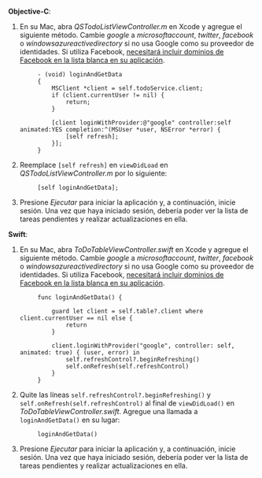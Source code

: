 **Objective-C**:

1. En su Mac, abra _QSTodoListViewController.m_ en Xcode y agregue el siguiente método. Cambie _google_ a _microsoftaccount_, _twitter_, _facebook_ o _windowsazureactivedirectory_ si no usa Google como su proveedor de identidades. Si utiliza Facebook, [necesitará incluir dominios de Facebook en la lista blanca en su aplicación](https://developers.facebook.com/docs/ios/ios9#whitelist).

            - (void) loginAndGetData
            {
                MSClient *client = self.todoService.client;
                if (client.currentUser != nil) {
                    return;
                }
            
                [client loginWithProvider:@"google" controller:self animated:YES completion:^(MSUser *user, NSError *error) {
                    [self refresh];
                }];
            }


2. Reemplace `[self refresh]` en `viewDidLoad` en _QSTodoListViewController.m_ por lo siguiente:

            [self loginAndGetData];

3. Presione _Ejecutar_ para iniciar la aplicación y, a continuación, inicie sesión. Una vez que haya iniciado sesión, debería poder ver la lista de tareas pendientes y realizar actualizaciones en ella.

**Swift**:

1. En su Mac, abra _ToDoTableViewController.swift_ en Xcode y agregue el siguiente método. Cambie _google_ a _microsoftaccount_, _twitter_, _facebook_ o _windowsazureactivedirectory_ si no usa Google como su proveedor de identidades. Si utiliza Facebook, [necesitará incluir dominios de Facebook en la lista blanca en su aplicación](https://developers.facebook.com/docs/ios/ios9#whitelist).
        
            func loginAndGetData() {
                
                guard let client = self.table?.client where client.currentUser == nil else {
                    return
                }
                
                client.loginWithProvider("google", controller: self, animated: true) { (user, error) in
                    self.refreshControl?.beginRefreshing()
                    self.onRefresh(self.refreshControl)
                }
            }


2. Quite las líneas `self.refreshControl?.beginRefreshing()` y `self.onRefresh(self.refreshControl)` al final de `viewDidLoad()` en _ToDoTableViewController.swift_. Agregue una llamada a `loginAndGetData()` en su lugar:

            loginAndGetData()

3. Presione _Ejecutar_ para iniciar la aplicación y, a continuación, inicie sesión. Una vez que haya iniciado sesión, debería poder ver la lista de tareas pendientes y realizar actualizaciones en ella.

<!---HONumber=AcomDC_0218_2016-->